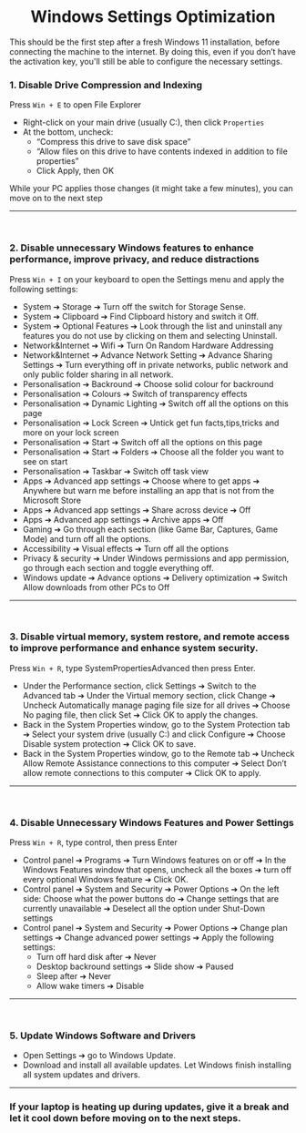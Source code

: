 <h1 align="center">Windows Settings Optimization</h1>
This should be the first step after a fresh Windows 11 installation, before connecting the machine to the internet. By doing this, even if you don’t have the activation key, you'll still be able to configure the necessary settings.

### 1. Disable Drive Compression and Indexing
Press `Win + E` to open File Explorer
- Right-click on your main drive (usually C:), then click `Properties`
- At the bottom, uncheck:
    - “Compress this drive to save disk space”
    - “Allow files on this drive to have contents indexed in addition to file properties”
    - Click Apply, then OK
  
While your PC applies those changes (it might take a few minutes), you can move on to the next step

---
<p>&nbsp;</p>

### 2. Disable unnecessary Windows features to enhance performance, improve privacy, and reduce distractions
Press `Win + I` on your keyboard to open the Settings menu and apply the following settings:
- System ➔ Storage ➔ Turn off the switch for Storage Sense.
- System ➔ Clipboard ➔ Find Clipboard history and switch it Off.
- System ➔ Optional Features ➔ Look through the list and uninstall any features you do not use by clicking on them and selecting Uninstall.
- Network&Internet ➔ Wifi ➔ Turn On Random Hardware Addressing 
- Network&Internet ➔ Advance Network Setting ➔ Advance Sharing Settings ➔ Turn everything off in private networks, public network and only public folder sharing in all network.
- Personalisation ➔ Backround ➔ Choose solid colour for backround
- Personalisation ➔ Colours ➔ Switch of transparency effects
- Personalisation ➔ Dynamic Lighting ➔ Switch off all the options on this page
- Personalisation ➔ Lock Screen ➔ Untick get fun facts,tips,tricks and more on your lock screen
- Personalisation ➔ Start ➔ Switch off all the options on this page
- Personalisation ➔ Start ➔ Folders ➔ Choose all the folder you want to see on start
- Personalisation ➔ Taskbar ➔ Switch off task view
- Apps ➔ Advanced app settings ➔ Choose where to get apps ➔ Anywhere but warn me before installing an app that is not from the Microsoft Store
- Apps ➔ Advanced app settings ➔ Share across device ➔ Off
- Apps ➔ Advanced app settings ➔ Archive apps ➔ Off
- Gaming ➔ Go through each section (like Game Bar, Captures, Game Mode) and turn off all the options.
- Accessibility ➔ Visual effects ➔ Turn off all the options
- Privacy & security ➔ Under Windows permissions and app permission, go through each section and toggle everything off.
- Windows update ➔ Advance options ➔ Delivery optimization ➔ Switch Allow downloads from other PCs to Off

---
<p>&nbsp;</p>

### 3. Disable virtual memory, system restore, and remote access to improve performance and enhance system security.
Press `Win + R`, type SystemPropertiesAdvanced then press Enter.
- Under the Performance section, click Settings ➔ Switch to the Advanced tab ➔ Under the Virtual memory section, click Change ➔ Uncheck Automatically manage paging file size for all drives ➔ Choose No paging file, then click Set ➔ Click OK to apply the changes.
- Back in the System Properties window, go to the System Protection tab ➔ Select your system drive (usually C:) and click Configure ➔ Choose Disable system protection ➔ Click OK to save.
- Back in the System Properties window, go to the Remote tab ➔ Uncheck Allow Remote Assistance connections to this computer ➔ Select Don’t allow remote connections to this computer ➔ Click OK to apply.

---
<p>&nbsp;</p>

### 4. Disable Unnecessary Windows Features and Power Settings
Press `Win + R`, type control, then press Enter
- Control panel ➔ Programs ➔ Turn Windows features on or off ➔ In the Windows Features window that opens, uncheck all the boxes ➔ turn off every optional Windows feature ➔ Click OK.
- Control panel ➔ System and Security ➔ Power Options ➔ On the left side: Choose what the power buttons do ➔ Change settings that are currently unavailable ➔ Deselect all the option under Shut-Down settings
- Control panel ➔ System and Security ➔ Power Options ➔ Change plan settings ➔ Change advanced power settings ➔ Apply the following settings:
	- Turn off hard disk after ➔ Never
	- Desktop backround settings ➔ Slide show ➔ Paused
	- Sleep after ➔ Never
	- Allow wake timers ➔ Disable
  
---
<p>&nbsp;</p>

### 5. Update Windows Software and Drivers
- Open Settings ➔ go to Windows Update.
- Download and install all available updates.
Let Windows finish installing all system updates and drivers.

---

### If your laptop is heating up during updates, give it a break and let it cool down before moving on to the next steps.


